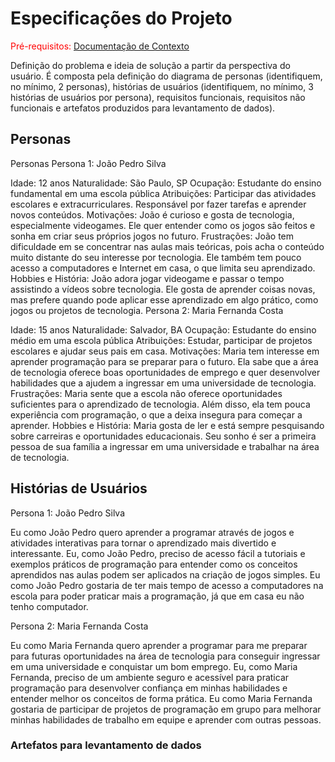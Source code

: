 
# Especificações do Projeto

<span style="color:red">Pré-requisitos: <a href="1-Documentação de Contexto.md"> Documentação de Contexto</a></span>

Definição do problema e ideia de solução a partir da perspectiva do usuário. É composta pela definição do diagrama de personas (identifiquem, no mínimo, 2 personas), histórias de usuários (identifiquem, no mínimo, 3 histórias de usuários por persona), requisitos funcionais, requisitos não funcionais e artefatos produzidos para levantamento de dados).



## Personas

Personas
Persona 1: João Pedro Silva

Idade: 12 anos
Naturalidade: São Paulo, SP
Ocupação: Estudante do ensino fundamental em uma escola pública
Atribuições: Participar das atividades escolares e extracurriculares. Responsável por fazer tarefas e aprender novos conteúdos.
Motivações: João é curioso e gosta de tecnologia, especialmente videogames. Ele quer entender como os jogos são feitos e sonha em criar seus próprios jogos no futuro.
Frustrações: João tem dificuldade em se concentrar nas aulas mais teóricas, pois acha o conteúdo muito distante do seu interesse por tecnologia. Ele também tem pouco acesso a computadores e Internet em casa, o que limita seu aprendizado.
Hobbies e História: João adora jogar videogame e passar o tempo assistindo a vídeos sobre tecnologia. Ele gosta de aprender coisas novas, mas prefere quando pode aplicar esse aprendizado em algo prático, como jogos ou projetos de tecnologia.
Persona 2: Maria Fernanda Costa

Idade: 15 anos
Naturalidade: Salvador, BA
Ocupação: Estudante do ensino médio em uma escola pública
Atribuições: Estudar, participar de projetos escolares e ajudar seus pais em casa.
Motivações: Maria tem interesse em aprender programação para se preparar para o futuro. Ela sabe que a área de tecnologia oferece boas oportunidades de emprego e quer desenvolver habilidades que a ajudem a ingressar em uma universidade de tecnologia.
Frustrações: Maria sente que a escola não oferece oportunidades suficientes para o aprendizado de tecnologia. Além disso, ela tem pouca experiência com programação, o que a deixa insegura para começar a aprender.
Hobbies e História: Maria gosta de ler e está sempre pesquisando sobre carreiras e oportunidades educacionais. Seu sonho é ser a primeira pessoa de sua família a ingressar em uma universidade e trabalhar na área de tecnologia.

## Histórias de Usuários

Persona 1: João Pedro Silva

Eu como João Pedro quero aprender a programar através de jogos e atividades interativas para tornar o aprendizado mais divertido e interessante.
Eu, como João Pedro, preciso de acesso fácil a tutoriais e exemplos práticos de programação para entender como os conceitos aprendidos nas aulas podem ser aplicados na criação de jogos simples.
Eu como João Pedro gostaria de ter mais tempo de acesso a computadores na escola para poder praticar mais a programação, já que em casa eu não tenho computador.

Persona 2: Maria Fernanda Costa

Eu como Maria Fernanda quero aprender a programar para me preparar para futuras oportunidades na área de tecnologia para conseguir ingressar em uma universidade e conquistar um bom emprego.
Eu, como Maria Fernanda, preciso de um ambiente seguro e acessível para praticar programação para desenvolver confiança em minhas habilidades e entender melhor os conceitos de forma prática.
Eu como Maria Fernanda gostaria de participar de projetos de programação em grupo para melhorar minhas habilidades de trabalho em equipe e aprender com outras pessoas.

### Artefatos para levantamento de dados

